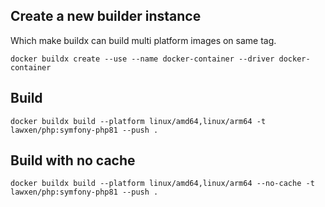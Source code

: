 ## Create a new builder instance
Which make buildx can build multi platform images on same tag.
```
docker buildx create --use --name docker-container --driver docker-container
```

## Build
```
docker buildx build --platform linux/amd64,linux/arm64 -t lawxen/php:symfony-php81 --push .
```

## Build with no cache
```
docker buildx build --platform linux/amd64,linux/arm64 --no-cache -t lawxen/php:symfony-php81 --push .
```